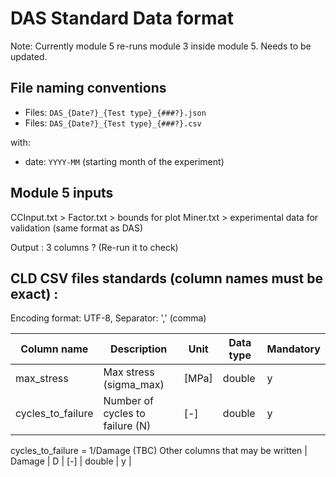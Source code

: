 # DAS Standard Data format

Note: Currently module 5 re-runs module 3 inside module 5. Needs to be updated.

## File naming conventions

- Files: `DAS_{Date?}_{Test type}_{###?}.json`
- Files: `DAS_{Date?}_{Test type}_{###?}.csv`

with:

- date: `YYYY-MM` (starting month of the experiment)

## Module 5 inputs

CCInput.txt >
Factor.txt > bounds for plot
Miner.txt > experimental data for validation (same format as DAS)

Output : 3 columns ? (Re-run it to check)

## CLD CSV files standards (column names must be exact) :

Encoding format: UTF-8, Separator: ',' (comma)

| Column name       | Description                     | Unit  | Data type | Mandatory |
| ----------------- | ------------------------------- | ----- | --------- | --------- |
| max_stress        | Max stress (sigma_max)          | [MPa] | double    | y         |
| cycles_to_failure | Number of cycles to failure (N) | [-]   | double    | y         |

cycles_to_failure = 1/Damage (TBC)
Other columns that may be written
| Damage | D | [-] | double | y |
